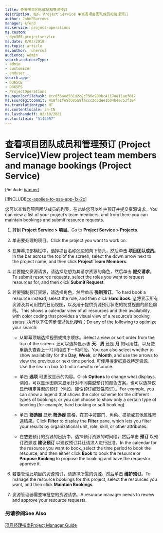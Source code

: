 ```yaml
---
title: 查看项目团队成员和管理预订
description: 如何 Project Service 中查看项目团队成员和管理预订
author: JohnPBurrows
manager: kfend
ms.service: project-operations
ms.custom:
- dyn365-projectservice
ms.date: 8/03/2018
ms.topic: article
ms.author: ruhercul
audience: Admin
search.audienceType:
- admin
- customizer
- enduser
search.app:
- D365CE
- D365PS
- ProjectOperations
ms.openlocfilehash: ecc836aed581d2c8c796e980bc41170a11aef817
ms.sourcegitcommit: 418fa1fe9d605b8faccc2d5dee1b04b4e753f194
ms.translationtype: HT
ms.contentlocale: zh-CN
ms.lasthandoff: 02/10/2021
ms.locfileid: "5143997"
---
```

# <a name="view-project-team-members-and-manage-bookings-project-service"></a><span data-ttu-id="d1dd3-103">查看项目团队成员和管理预订 (Project Service)</span><span class="sxs-lookup"><span data-stu-id="d1dd3-103">View project team members and manage bookings (Project Service)</span></span>

[!include [banner](../includes/psa-now-project-operations.md)]

[!INCLUDE[cc-applies-to-psa-app-1x-2x](../includes/cc-applies-to-psa-app-1x-2x.md)]

<span data-ttu-id="d1dd3-104">您可以查看您项目团队成员的列表，在此处您可以维护预订并提交资源请求。</span><span class="sxs-lookup"><span data-stu-id="d1dd3-104">You can view a list of your project’s team members, and from there you can maintain bookings and submit resource requests.</span></span>  
  
1.  <span data-ttu-id="d1dd3-105">转到 **Project Service > 项目**。</span><span class="sxs-lookup"><span data-stu-id="d1dd3-105">Go to **Project Service > Projects**.</span></span>  
  
2.  <span data-ttu-id="d1dd3-106">单击要处理的项目。</span><span class="sxs-lookup"><span data-stu-id="d1dd3-106">Click the project you want to work on.</span></span>  
  
3.  <span data-ttu-id="d1dd3-107">在屏幕顶部横栏中，选择项目名称旁边的向下箭头，然后单击 **项目团队成员**。</span><span class="sxs-lookup"><span data-stu-id="d1dd3-107">In the bar across the top of the screen, select the down arrow next to the project name, and then click **Project Team Members**.</span></span>  
  
4.  <span data-ttu-id="d1dd3-108">若要提交资源请求，请选择您想为其请求资源的角色，然后单击 **提交请求**。</span><span class="sxs-lookup"><span data-stu-id="d1dd3-108">To submit resource requests, select the roles you want to request resources for, and then click **Submit Request**.</span></span>  
  
5.  <span data-ttu-id="d1dd3-109">若要强制预订资源，请选择角色，然后单击 **强制预订**。</span><span class="sxs-lookup"><span data-stu-id="d1dd3-109">To hard book a resource instead, select the role, and then click **Hard Book**.</span></span> <span data-ttu-id="d1dd3-110">这将显示所有资源及其可用性的日历视图，以及用于提供资源预订状态的视觉视图的颜色编码。</span><span class="sxs-lookup"><span data-stu-id="d1dd3-110">This shows a calendar view of all resources and their availability, with color coding that provides a visual view of a resource’s booking status.</span></span> <span data-ttu-id="d1dd3-111">执行以下任何步骤以优化搜索：</span><span class="sxs-lookup"><span data-stu-id="d1dd3-111">Do any of the following to optimize your search:</span></span>  
  
    -   <span data-ttu-id="d1dd3-112">从屏幕顶端选择视图或排序顺序。</span><span class="sxs-lookup"><span data-stu-id="d1dd3-112">Select a view or sort order from the top of the screen.</span></span> <span data-ttu-id="d1dd3-113">还可以选择显示该 **天**、**周** 还是 **月** 的可用性，以及使用箭头查看上一时间段或下一时间段。</span><span class="sxs-lookup"><span data-stu-id="d1dd3-113">You can also select whether to show availability for the **Day**, **Week**, or **Month**, and use the arrows to view the previous or next time period.</span></span> <span data-ttu-id="d1dd3-114">可使用搜索框查找特定资源。</span><span class="sxs-lookup"><span data-stu-id="d1dd3-114">Use the search box to find a specific resource.</span></span>  
  
    -   <span data-ttu-id="d1dd3-115">单击 **选项** 可更改显示的内容。</span><span class="sxs-lookup"><span data-stu-id="d1dd3-115">Click **Options** to change what displays.</span></span> <span data-ttu-id="d1dd3-116">例如，可以显示图例来显示针对不同类型预订的颜色方案，也可以选择仅显示特定类型的预订（例如，硬性预订或软性预订）。</span><span class="sxs-lookup"><span data-stu-id="d1dd3-116">For example, you can show a legend that shows the color scheme for the different types of bookings, or you can choose to show only a certain type of booking (for example, hard booking or soft booking).</span></span>  
  
    -   <span data-ttu-id="d1dd3-117">单击 **筛选器** 显示 **筛选器** 窗格，在其中按部门、角色、技能或其他属性筛选结果。</span><span class="sxs-lookup"><span data-stu-id="d1dd3-117">Click **Filter** to display the **Filter** pane, which lets you filter your results by organizational unit, role, skill, or other attributes.</span></span>  
  
    -   <span data-ttu-id="d1dd3-118">在您要预订的资源的日历中，选择预订资源的时间段，然后单击 **预订** 以预订资源或 **建议预订** 以建议预订并让请求人进行批准。</span><span class="sxs-lookup"><span data-stu-id="d1dd3-118">In the calendar for the resource you want to book, select the time period to book the resource, and then either click **Book** to book the resource or **Propose Booking** to propose the booking and have the requestor approve it.</span></span>  
  
6.  <span data-ttu-id="d1dd3-119">若要管理此项目的资源预订，请选择所需的资源，然后单击 **维护预订**。</span><span class="sxs-lookup"><span data-stu-id="d1dd3-119">To manage the resource bookings for this project, select the resources you want, and then click **Maintain Bookings**.</span></span>  
  
7.  <span data-ttu-id="d1dd3-120">资源管理器需要审批您的资源请求。</span><span class="sxs-lookup"><span data-stu-id="d1dd3-120">A resource manager needs to review and approve your resource requests.</span></span>  
  
### <a name="see-also"></a><span data-ttu-id="d1dd3-121">另请参阅</span><span class="sxs-lookup"><span data-stu-id="d1dd3-121">See Also</span></span>  
 [<span data-ttu-id="d1dd3-122">项目经理指南</span><span class="sxs-lookup"><span data-stu-id="d1dd3-122">Project Manager Guide</span></span>](../psa/project-manager-guide.md)
